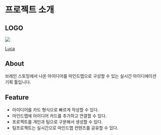 # 프로젝트 소개
## LOGO
![](https://images.velog.io/images/portis082/post/7a37c12f-7979-43a4-b68b-99e6dd30a30f/Luca_logo.jpg)

[Luca](http://luca-client.s3-website.ap-northeast-2.amazonaws.com/)

## About
브레인 스토밍에서 나온 아이디어를 마인드맵으로 구성할 수 있는 실시간 아이디에이션 기획 툴입니다.

## Feature
- 아이디어를 카드 형식으로 빠르게 작성할 수 있다.
- 마인드맵에 아이디어 카드를 추가하고 연결할 수 있다.
- 프로젝트를 개인과 팀으로 구분해서 생성할 수 있다.
- 팀프로젝트는 실시간으로 마인드맵 컨텐츠를 공유할 수 있다.
